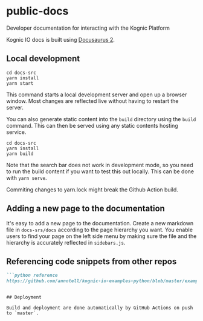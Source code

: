 # public-docs

Developer documentation for interacting with the Kognic Platform

Kognic IO docs is built using [Docusaurus 2](https://v2.docusaurus.io/).

## Local development

```console
cd docs-src
yarn install
yarn start
```

This command starts a local development server and open up a browser window. Most changes are reflected live without
having to restart the server.

You can also generate static content into the `build` directory using the `build` command. This can then be served using
any static contents hosting service.

```console
cd docs-src
yarn install
yarn build
```

Note that the search bar does not work in development mode, so you need to run the build content if you want to test
this out locally. This can be done with `yarn serve`.

Commiting changes to yarn.lock might break the Github Action build.

## Adding a new page to the documentation

It's easy to add a new page to the documentation. Create a new markdown file in `docs-srs/docs` according to the page
hierarchy you want. You enable users to find your page on the left side menu by making sure the file and the hierarchy
is accurately reflected in `sidebars.js`.

## Referencing code snippets from other repos

```md
```python reference
https://github.com/annotell/kognic-io-examples-python/blob/master/examples/cameras.py
```
```

## Deployment

Build and deployment are done automatically by GitHub Actions on push to `master`.

